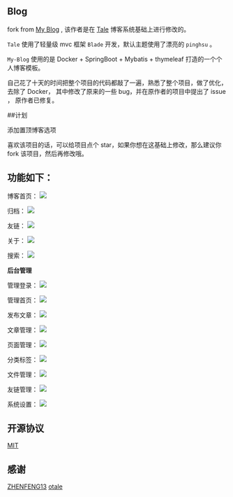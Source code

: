 ## Blog

fork from [My Blog](https://github.com/ZHENFENG13/My-Blog) , 该作者是在 [Tale](https://github.com/otale/tale) 博客系统基础上进行修改的。

`Tale` 使用了轻量级 mvc 框架 `Blade` 开发，默认主题使用了漂亮的 `pinghsu` 。

`My-Blog` 使用的是 Docker + SpringBoot + Mybatis + thymeleaf 打造的一个个人博客模板。

自己花了十天的时间把整个项目的代码都敲了一遍，熟悉了整个项目，做了优化，去除了 Docker，
其中修改了原来的一些 bug，并在原作者的项目中提出了 issue ， 原作者已修复。

##计划

添加置顶博客选项

喜欢该项目的话，可以给项目点个 star，如果你想在这基础上修改，那么建议你 fork 该项目，然后再修改哦。

## 功能如下：

 博客首页：
 ![](img/index.png)

 归档：
 ![](img/metas.png)

 友链：
 ![](img/links.png)
 
 关于：
 ![](img/about.png)
 
 搜索：
 ![](img/search.png)
 
 **后台管理**
 
 管理登录：
 ![](img/admin-login.png)
 
 管理首页：
 ![](img/admin-index.png)
 
 发布文章：
 ![](img/admin-publish.png)
 
 文章管理：
 ![](img/admin-article.png)
 
 页面管理：
 ![](img/admin-pages.png)
 
 分类标签：
 ![](img/admin-category.png)
 
 文件管理：
 ![](img/admin-upload.png)
  
 友链管理：
 ![](img/admin-links.png)
   
 系统设置：
 ![](img/admin-setting.png)
 
## 开源协议

[MIT](./LICENSE)

## 感谢

[ZHENFENG13](https://github.com/ZHENFENG13)
[otale](https://github.com/otale)

